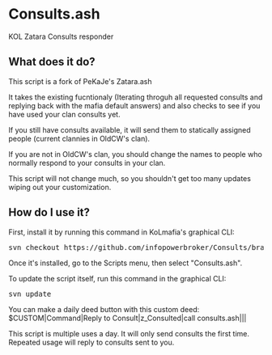 # Consults.ash
KOL Zatara Consults responder

What does it do?
----------------
This script is a fork of PeKaJe's Zatara.ash

It takes the existing fucntionaly (Iterating throguh all requested consults and replying back with the mafia default answers) and also checks to see if you have used your clan consults yet.

If you still have consults available, it will send them to statically assigned people (current clannies in OldCW's clan).

If you are not in OldCW's clan, you should change the names to people who normally respond to your consults in your clan.

This script will not change much, so you shouldn't get too many updates wiping out your customization.

How do I use it?
----------------
First, install it by running this command in KoLmafia's graphical CLI:

<pre>
svn checkout https://github.com/infopowerbroker/Consults/branches/release/
</pre>

Once it's installed, go to the Scripts menu, then select "Consults.ash". 

To update the script itself, run this command in the graphical CLI:

<pre>
svn update
</pre>

You can make a daily deed button with this custom deed: $CUSTOM|Command|Reply to Consult|z_Consulted|call consults.ash|||

This script is multiple uses a day. It will only send consults the first time. Repeated usage will reply to consults sent to you.
